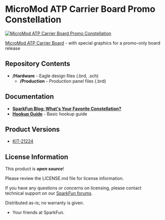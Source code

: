 MicroMod ATP Carrier Board Promo Constellation
========================================

[![MicroMod ATP Carrier Board Promo Constellation](https://cdn.sparkfun.com//assets/parts/2/0/9/9/3/21224_KIT-_02.jpg)](https://www.sparkfun.com/products/21224)

[MicroMod ATP Carrier Board](https://www.sparkfun.com/products/21224)  - with special graphics for a promo-only board release


Repository Contents
-------------------

* **/Hardware** - Eagle design files (.brd, .sch)
  * **/Production** - Production panel files (.brd)

Documentation
--------------
* **[SparkFun Blog: What's Your Favorite Constellation?](https://www.sparkfun.com/news/5462)** 
* **[Hookup Guide](https://learn.sparkfun.com/tutorials/micromod-all-the-pins-atp-carrier-board)** - Basic hookup guide

Product Versions
----------------
* [KIT-21224](https://www.sparkfun.com/products/21224) 

License Information
-------------------

This product is _**open source**_! 

Please review the LICENSE.md file for license information. 

If you have any questions or concerns on licensing, please contact technical support on our [SparkFun forums](https://forum.sparkfun.com/viewforum.php?f=152).

Distributed as-is; no warranty is given.

- Your friends at SparkFun.

_<COLLABORATION CREDIT>_
